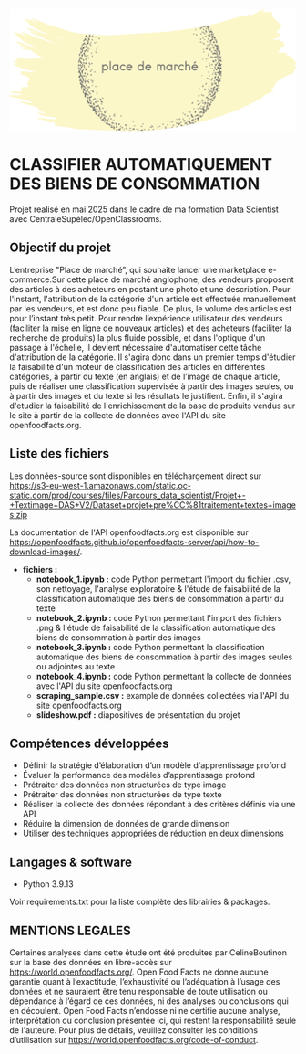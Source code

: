 ![Logo](logo.png)

# CLASSIFIER AUTOMATIQUEMENT DES BIENS DE CONSOMMATION

Projet realisé en mai 2025 dans le cadre de ma formation Data Scientist avec CentraleSupélec/OpenClassrooms.

## Objectif du projet

L’entreprise "Place de marché”, qui souhaite lancer une marketplace e-commerce.Sur cette place de marché anglophone, des vendeurs proposent des articles à des acheteurs en postant une photo et une description. Pour l'instant, l'attribution de la catégorie d'un article est effectuée manuellement par les vendeurs, et est donc peu fiable. De plus, le volume des articles est pour l’instant très petit. Pour rendre l’expérience utilisateur des vendeurs (faciliter la mise en ligne de nouveaux articles) et des acheteurs (faciliter la recherche de produits) la plus fluide possible, et dans l'optique d'un passage à l'échelle,  il devient nécessaire d'automatiser cette tâche d'attribution de la catégorie. Il s'agira donc dans un premier temps d'étudier la faisabilité d'un moteur de classification des articles en différentes catégories, à partir du texte (en anglais) et de l’image de chaque article, puis de réaliser une classification supervisée à partir des images seules, ou à partir des images et du texte si les résultats le justifient. Enfin, il s'agira d'etudier la faisabilité de l'enrichissement de la base de produits vendus sur le site à partir de la collecte de données avec l'API du site openfoodfacts.org.
 

## Liste des fichiers

Les données-source sont disponibles en téléchargement direct sur https://s3-eu-west-1.amazonaws.com/static.oc-static.com/prod/courses/files/Parcours_data_scientist/Projet+-+Textimage+DAS+V2/Dataset+projet+pre%CC%81traitement+textes+images.zip

La documentation de l'API openfoodfacts.org est disponible sur https://openfoodfacts.github.io/openfoodfacts-server/api/how-to-download-images/.

* **fichiers :**
  - **notebook_1.ipynb :** code Python permettant l'import du fichier .csv, son nettoyage, l'analyse exploratoire & l'étude de faisabilité de la classification automatique des biens de consommation à partir du texte
  - **notebook_2.ipynb :** code Python permettant l'import des fichiers .png & l'étude de faisabilité de la classification automatique des biens de consommation à partir des images
  - **notebook_3.ipynb :** code Python permettant la classification automatique des biens de consommation à partir des images seules ou adjointes au texte
  - **notebook_4.ipynb :** code Python permettant la collecte de données avec l'API du site openfoodfacts.org
  - **scraping_sample.csv :** example de données collectées via l'API du site openfoodfacts.org
  - **slideshow.pdf :** diapositives de présentation du projet
 


## Compétences développées

 * Définir la stratégie d’élaboration d’un modèle d'apprentissage profond
 * Évaluer la performance des modèles d’apprentissage profond
 * Prétraiter des données non structurées de type image
 * Prétraiter des données non structurées de type texte
 * Réaliser la collecte des données répondant à des critères définis via une API
 * Réduire la dimension de données de grande dimension
 * Utiliser des techniques appropriées de réduction en deux dimensions


## Langages & software

 * Python 3.9.13

Voir requirements.txt pour la liste complète des librairies & packages.
  

## MENTIONS LEGALES

Certaines analyses dans cette étude ont été produites par CelineBoutinon sur la base des données en libre-accès sur https://world.openfoodfacts.org/. Open Food Facts  ne donne aucune garantie quant à l’exactitude, l’exhaustivité ou l’adéquation à l’usage des données et ne sauraient être tenu responsable de toute utilisation ou dépendance à l’égard de ces données, ni des analyses ou conclusions qui en découlent. Open Food Facts n’endosse ni ne certifie aucune analyse, interprétation ou conclusion présentée ici, qui restent la responsabilité seule de l'auteure. Pour plus de détails, veuillez consulter les conditions d’utilisation sur https://world.openfoodfacts.org/code-of-conduct.

